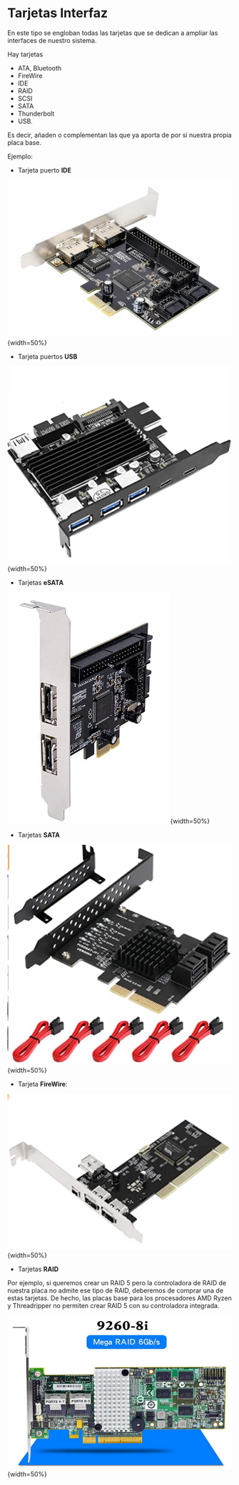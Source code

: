 <link rel="stylesheet" type="text/css" href="css/estilos.css"/>

# Tarjetas Interfaz

En este tipo se engloban todas las tarjetas que se dedican a ampliar las interfaces de nuestro sistema.  

Hay tarjetas  

- ATA, Bluetooth
- FireWire
- IDE
- RAID
- SCSI
- SATA
- Thunderbolt
- USB.

Es decir, añaden o complementan las que ya aporta de por sí nuestra propia placa base.

Ejemplo:

- Tarjeta puerto **IDE**  

![Tarjeta de puertos IDE](imgs/TarjetasIDE.png#Width60){width=50%}

- Tarjeta puertos **USB**

![Tarjeta de puertos USB](imgs/TarjetasUSB.png#Width60){width=50%}

- Tarjetas **eSATA**

![Tarjeta de puertos eSATA](imgs/TarjetasESATA.png#Width60){width=50%}

- Tarjetas **SATA**

![Tarjeta de puertos SATA](imgs/TarjetasSATA.png#Width60){width=50%}

- Tarjeta **FireWire**:

![Tarjeta de puerto Firewire (IEEE 1394)](imgs/TarjetasFirewire.png#Width60){width=50%} 

- Tarjetas **RAID**

Por ejemplo, si queremos crear un RAID 5 pero la controladora de RAID de nuestra placa no admite ese tipo de RAID, deberemos de comprar una de estas tarjetas. De hecho, las placas base para los procesadores AMD Ryzen y Threadripper no permiten crear RAID 5 con su controladora integrada.

![Tajetas RAID](imgs/TarjetasRAID.png#Width70){width=50%}